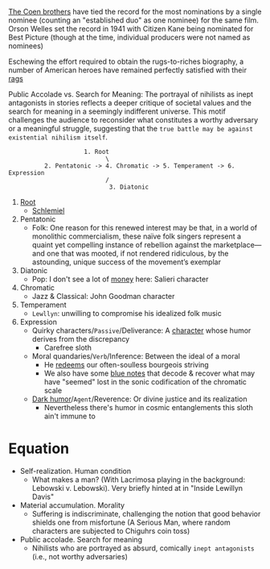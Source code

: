 
[The Coen brothers](https://en.wikipedia.org/wiki/Coen_brothers#Directing_distinctions) have tied the record for the most nominations by a single nominee (counting an "established duo" as one nominee) for the same film. Orson Welles set the record in 1941 with Citizen Kane being nominated for Best Picture (though at the time, individual producers were not named as nominees)

Eschewing the effort required to obtain the rugs-to-riches biography, a number of American heroes have remained perfectly satisfied with their [rags](https://muse.jhu.edu/pub/3/edited_volume/chapter/1483155)

Public Accolade vs. Search for Meaning: The portrayal of nihilists as inept antagonists in stories reflects a deeper critique of societal values and the search for meaning in a seemingly indifferent universe. This motif challenges the audience to reconsider what constitutes a worthy adversary or a meaningful struggle, suggesting that the `true battle may be against existential nihilism itself`.

                         1. Root
                               \
              2. Pentatonic -> 4. Chromatic -> 5. Temperament -> 6. Expression
                               /
                                3. Diatonic

1. [Root](https://www.proquest.com/docview/1519976792?sourcetype=Scholarly%20Journals)
   - [Schlemiel](https://archive.org/details/schlemielasmoder00ruth/page/n1/mode/2up)
2. Pentatonic
   - Folk: One reason for this renewed interest may be that, in a world of monolithic commercialism, these naïve folk singers represent a quaint yet compelling instance of rebellion against the marketplace—and one that was mooted, if not rendered ridiculous, by the astounding, unique success of the movement’s exemplar
3. Diatonic
   - Pop: I don't see a lot of [money](https://en.wikipedia.org/wiki/Inside_Llewyn_Davis) here: Salieri character 
4. Chromatic
   - Jazz & Classical: John Goodman character
5. Temperament
   - `Lewllyn`: unwilling to compromise his idealized folk music
6. Expression
   - Quirky characters/`Passive`/Deliverance: A [character](https://profiles.stanford.edu/eitan-kensky) whose humor derives from the discrepancy
      - Carefree sloth
   - Moral quandaries/`Verb`/Inference: Between the ideal of a moral
      - He [redeems](https://muse.jhu.edu/pub/3/edited_volume/chapter/1483155) our often-soulless bourgeois striving
      - We also have some [blue notes](https://www.moviemaker.com/drive-away-dolls-ethan-coen-tricia-cooke/) that decode & recover what may have "seemed" lost in the sonic codification of the chromatic scale
   - [Dark humor](https://www.thefilmdoctor.international/2010/02/what-can-such-sign-mean-schlemiel-and.html)/`Agent`/Reverence: Or divine justice and its realization
      - Nevertheless there's humor in cosmic entanglements this sloth ain't immune to 
 
# Equation
- Self-realization. Human condition
   - What makes a man? (With Lacrimosa playing in the background: Lebowski v. Lebowski). Very briefly hinted at in "Inside Lewillyn Davis"
- Material accumulation. Morality
   - Suffering is indiscriminate, challenging the notion that good behavior shields one from misfortune (A Serious Man, where random characters are subjected to Chiguhrs coin toss)
- Public accolade. Search for meaning
   - Nihilists who are portrayed as absurd, comically `inept antagonists` (i.e., not worthy adversaries)
